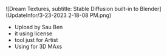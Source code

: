 ![Dream Textures, subtitle: Stable Diffusion built-in to Blender] (UpdateInfor/3-23-2023 2-18-08 PM.png)
* Upload by Sau Ben
* it using license 
* tool just for Artist 
* Using for 3D MAxs
